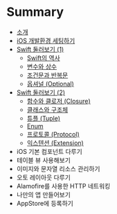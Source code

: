 # Summary

* [소개](README.md)
* [iOS 개발환경 세팅하기](Chapter-1/README.md)
* [Swift 둘러보기 (1)](Chapter-2/README.md)
    * [Swift의 역사](Chapter-2/history.md)
    * [변수와 상수](Chapter-2/variables-and-constants.md)
    * [조건문과 반복문](Chapter-2/control-flow.md)
    * [옵셔널 (Optional)](Chapter-2/optionals.md)
* [Swift 둘러보기 (2)](Chapter-3/README.md)
    * [함수와 클로저 (Closure)](Chapter-3/functions-and-closures.md)
    * [클래스와 구조체](Chapter-3/classes-and-structures.md)
    * [튜플 (Tuple)](Chapter-3/tuples.md)
    * [Enum](Chapter-3/enums.md)
    * [프로토콜 (Protocol)](Chapter-3/protocols.md)
    * [익스텐션 (Extension)](Chapter-3/extensions.md)
* iOS 기본 컴포넌트 다루기
* 테이블 뷰 사용해보기
* 이미지와 문자열 리소스 관리하기
* 오토 레이아웃 다루기
* Alamofire를 사용한 HTTP 네트워킹
* 나만의 앱 만들어보기
* AppStore에 등록하기
